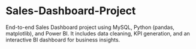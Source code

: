 # Sales-Dashboard-Project
End-to-end Sales Dashboard project using MySQL, Python (pandas, matplotlib), and Power BI. It includes data cleaning, KPI generation, and an interactive BI dashboard for business insights.
